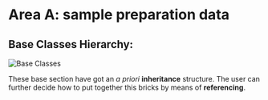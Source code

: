 # Area A: sample preparation data

## Base Classes Hierarchy:

![Base Classes](https://box.hu-berlin.de/f/66bbfd73da214e82a3bc/?dl=1)

These base section have got an <em>a priori</em> **inheritance** structure. The user can further decide how to put together this bricks by means of **referencing**.
